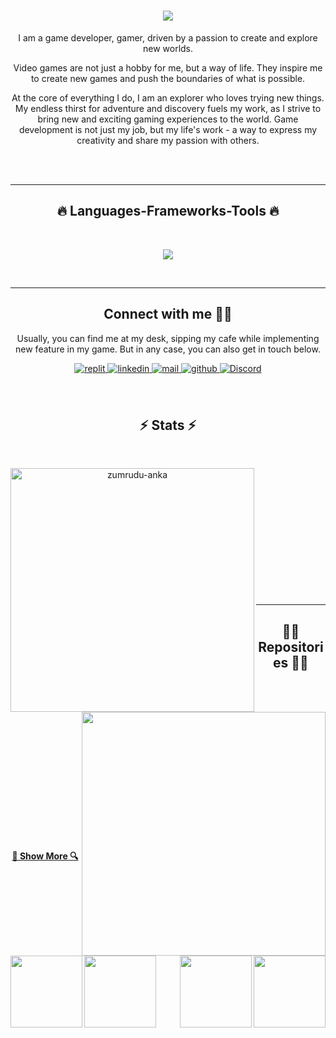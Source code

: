 

<div align="center">

  <h1 align="center">
  <a href="https://git.io/typing-svg">
    <img src="https://readme-typing-svg.herokuapp.com/?lines=Hello+There!+👋🏻;+Myself+Kunal+Khedkar!;&center=true&size=30">
  </a>
</h1>

<div align="center">
 
I am a game developer, gamer, driven by a passion to create and explore new worlds.

Video games are not just a hobby for me, but a way of life. They inspire me to create new games and push the boundaries of what is possible.

At the core of everything I do, I am an explorer who loves trying new things. My endless thirst for adventure and discovery fuels my work, as I strive to bring new and exciting gaming experiences to the world. Game development is not just my job, but my life's work - a way to express my creativity and share my passion with others.

</div> 
 
<!-- ### Check out my latest creations on [Play Store]([https://www.youtube.com/channel/UC0IIGVFJE3vCvDO0FXDnQwg](https://play.google.com/store/apps/developer?id=emobilegamingstudio)). Here are some of my recent projects: -->
 
<br/>

<br/>

<!-- ## Skill Set 

<img style="margin: 10px" src="https://profilinator.rishav.dev/skills-assets/cplusplus-original.svg" alt="C++" height="50" />    <img style="margin: 10px" src="https://profilinator.rishav.dev/skills-assets/csharp-original.svg" alt="C#" height="50" />    <img style="margin: 10px" src="https://profilinator.rishav.dev/skills-assets/unity.png" alt="Unity" height="50" />    <img style="margin: 10px" src="https://profilinator.rishav.dev/skills-assets/photoshop-plain.svg" alt="Photoshop" height="50" />    <img style="margin: 10px" src="https://profilinator.rishav.dev/skills-assets/blender_community_badge_white.svg" alt="Blender" height="50" />  

<br/>    -->
  
  
<hr>
<h2 align="center">🔥 Languages-Frameworks-Tools 🔥</h2>
<br>
<p align="center">
  <a href="https://skillicons.dev">
    <img src="https://skillicons.dev/icons?i=git,unity,github,cpp,cs" /><br>

  </a>
</p>
<br>
<hr>
 
## Connect with me 🤝🏻
Usually, you can find me at my desk, sipping my cafe while implementing new feature in my game. But in any case, you can also get in touch below.

<a href="https://replit.com/@ShakilHassan1" target="_blank">
<img src=https://img.shields.io/badge/replit-%2324292e.svg?&style=for-the-badge&logo=replit&logoColor=white alt=replit style="margin-bottom: 5px;" />
</a>
<a href="https://www.linkedin.com/in/shakil-hassan-526528100/" target="_blank">
<img src=https://img.shields.io/badge/linkedin-%231E77B5.svg?&style=for-the-badge&logo=linkedin&logoColor=white alt=linkedin style="margin-bottom: 5px;" />
</a>
<a href="mailto:shakilhassan.bcm@gmail.com" target="_blank">
<img src=https://img.shields.io/badge/Gmail-D14836?style=for-the-badge&logo=gmail&logoColor=white alt=mail style="margin-bottom: 5px;" />
</a> 
<a href="https://github.com/Shakil-Hassan" target="_blank">
<img src=https://img.shields.io/badge/github-%2324292e.svg?&style=for-the-badge&logo=github&logoColor=white alt=github style="margin-bottom: 5px;" />
</a>
<a href="https://discord.com/users/shakilHassan#7400"><img alt=" Discord" src="https://img.shields.io/badge/Discord-7289DA?style=for-the-badge&logo=discord&logoColor=white"></a>
<br/>
</a>
 
 <br/>
 

 <br/>
 
 
 <h2 align="center">⚡ Stats ⚡</h2>
<br>
<p align=center>
  <div align=center>
    <a href="https://github.com/denvercoder1/github-readme-streak-stats" title="Go to Source">
      <img align="left" width=390 src="https://github-readme-streak-stats.herokuapp.com/?user=KK3003&theme=react&border=61dafb&hide_border=true" alt="zumrudu-anka" />
    </a>
    <a href="https://github.com/anuraghazra/github-readme-stats" title="Go to Source">
      <img align="right" width=390 src="https://github-readme-stats.vercel.app/api?username=KK3003&show_icons=true&theme=react&border_color=61dafb&hide_border=true" />
    </a>
  </div>
  <br><br><br><br><br><br><br><br><br>
  <br>
  <br>
  <br>
</p>

<hr>

<h2 align="center">👨‍💻 Repositories 👨‍💻</h2>
<br>
<div width="100%" align="center">
   <a align="left" href="https://github.com/Shakil-Hassan/Elevator-Simulator" title="Elevator Simulator"><img align="left" height="115" src="https://github-readme-stats.vercel.app/api/pin/?username=Shakil-Hassan&repo=Elevator-Simulator&theme=react&border_color=61dafb&border_radius=10"></a>
   <a align="right" href="https://github.com/Shakil-Hassan/ChestSystem" title="Simple Chest Chest System"><img align="right" height="115" src="https://github-readme-stats.vercel.app/api/pin/?username=Shakil-Hassan&repo=ChestSystem&theme=react&border_color=61dafb&border_radius=10"></a>
</div>
<br/><br/><br/><br/><br/><br/>
<div width="100%" align="center">
  <a align="left" href="https://github.com/Shakil-Hassan/Two-Player-Battle-Game" title="Two-Player-Battle-Game"><img align="left" height="115" src="https://github-readme-stats.vercel.app/api/pin/?username=Shakil-Hassan&repo=Two-Player-Battle-Game&theme=react&border_color=61dafb&border_radius=10"></a>
  <a align="right" href="https://github.com/Shakil-Hassan/Save-Biodiversity" title="Save Biodiversity"><img align="right" height="115" src="https://github-readme-stats.vercel.app/api/pin/?username=Shakil-Hassan&repo=Save-Biodiversity&theme=react&border_color=61dafb&border_radius=10"></a>
  
</div>

<br><br><br><br><br><br>

<h4 align="center">
  <a href="https://github.com/KK3003?tab=repositories" title="Show Repositories">🔎 Show More 🔍</a>
</h4>

</div>







